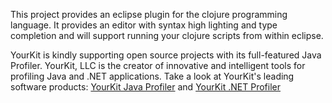 This project provides an eclipse plugin for the clojure programming language. It provides an editor with syntax high lighting and type completion and will support running your clojure scripts from within eclipse.

YourKit is kindly supporting open source projects with its full-featured Java Profiler.
YourKit, LLC is the creator of innovative and intelligent tools for profiling
Java and .NET applications. Take a look at YourKit's leading software products:
<a href='http://www.yourkit.com/java/profiler/index.jsp'>YourKit Java Profiler</a> and
<a href='http://www.yourkit.com/.net/profiler/index.jsp'>YourKit .NET Profiler</a>